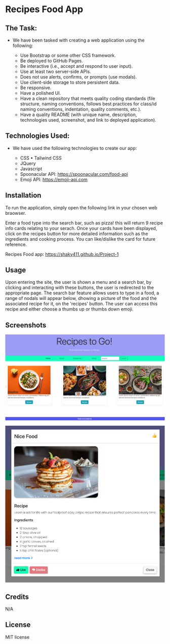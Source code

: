 # Recipes Food App

## The Task:

* We have been tasked with creating a web application using the following:

    * Use Bootstrap or some other CSS framework.
    * Be deployed to GitHub Pages.
    * Be interactive (i.e., accept and respond to user input).
    * Use at least two server-side APIs.
    * Does not use alerts, confirms, or prompts (use modals).
    * Use client-side storage to store persistent data.
    * Be responsive.
    * Have a polished UI.
    * Have a clean repository that meets quality coding standards (file structure, naming conventions, follows best practices for class/id naming conventions, indentation, quality comments, etc.).
    * Have a quality README (with unique name, description, technologies used, screenshot, and link to deployed application).

## Technologies Used:

* We have used the following technologies to create our app:

    * CSS
    • Tailwind CSS
    * JQuery
    * Javascript
    * Spoonacular API: https://spoonacular.com/food-api
    * Emoji API: https://emoji-api.com

## Installation

To run the application, simply open the following link in your chosen web braowser.

Enter a food type into the search bar, such as pizza! this will return 9 recipe info cards relating to your serach. Once your cards have been displayed, click on the recipes button for more detailed information such as the ingredients and cooking process. You can like/dislike the card for future reference.

Recipes Food app: https://shaky411.github.io/Project-1

## Usage

Upon entering the site, the user is shown a menu and a search bar, by clicking and interacting with these buttons, the user is redirected to the appropriate page. The search bar feature allows users to type in a food, a range of nodals will appear below, dhowing a picture of the food and the associated recipe for it, on the 'recipes' button. The user can access this recipe and either choose a thumbs up or thumbs down emoji.

## Screenshots

![Alt text](assets/screen%20capture/SCR-20230206-f8d.png)

![Alt text](assets/screen%20capture/SCR-20230206-f8p.png)

## Credits

N/A

## License

MIT license
